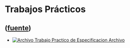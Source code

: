 # Trabajos Prácticos
([fuente](https://campus.exactas.uba.ar/course/view.php?id=987&section=8))
---
  - [![Archivo](https://campus.exactas.uba.ar/theme/image.php/magazine/core/1462913092/f/archive) Trabajo Practico de Especificacion Archivo](https://campus.exactas.uba.ar/mod/resource/view.php?id=60302)

